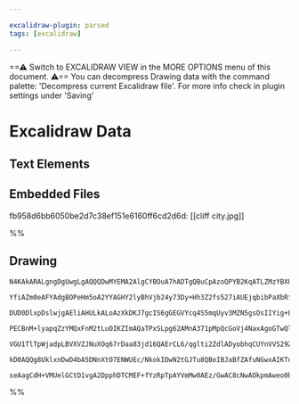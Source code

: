 ```yaml
---

excalidraw-plugin: parsed
tags: [excalidraw]

---
```

==⚠  Switch to EXCALIDRAW VIEW in the MORE OPTIONS menu of this document. ⚠== You can decompress Drawing data with the command palette: 'Decompress current Excalidraw file'. For more info check in plugin settings under 'Saving'


# Excalidraw Data

## Text Elements
## Embedded Files
fb958d6bb6050be2d7c38ef151e6160ff6cd2d6d: [[cliff city.jpg]]

%%
## Drawing
```compressed-json
N4KAkARALgngDgUwgLgAQQQDwMYEMA2AlgCYBOuA7hADTgQBuCpAzoQPYB2KqATLZMzYBXUtiRoIACyhQ4zZAHoFAc0JRJQgEYA6bGwC2CgF7N6hbEcK4OCtptbErHALRY8RMpWdx8Q1TdIEfARcZgRmBShcZQUebQBGeISaOiCEfQQOKGZuAG1wMFAwYogSbghiAHFnfSh9AAUAWQAWABUAOSF9ACsjSVJSABEADgB1FOLIWERywn1opH4SzG5n

YfiAZm0eAFYAdgBOPeHm5oA2YYAGHY2lyBhVjb24y73Dy+Hh3Z2fs527iAUEjqbibPaXbRfY5XYY7A5Pf4FSCSBCEZTSbh/JLxZobHi45ofHiXDbxAHWZTBbiXAHMKCkNgAawQAGE2Pg2KRyvTrMw4LhAlkJiVNLhsIzlAyhBxiGyOVyJDyOHyBZkoMLIAAzQj4fAAZVgVIkgg8GogdIZzNGwMk3D4SPN9KZCANMCN6BNZQBUvRHHCOTQZIdbH52

DUD0DlxpDslwjgAEliAHULkALoAzXkDKJ7gcIS6gGEGVYcq4S5mqUyv3MZN5gsOsIIYig+Lg/bNHZ/AGMFjsLiBnh7btMVicdqcMTcDsXDY3V6F5iDNJQJvcTUEMIAzTCGUAUWCGSyybTAKEcGIuBXzcDe2azw2Z0u8Ufe1uDqIHEZufz+ABHPFq5oOu+Cbg2URQEIyYQIgMpFsoZrasEOYSJqmgHDswzEGcmiaI+OyXJoCA8MQezYBswwIJq8Q7

PECBnM+lyapqZzYMQxFnM2tLuOIKZImAQaTPxSLpg62AMnA371pMpQcGoVj4NaxAgoGTwQlCnwfHCCKFrJUDyQAEqi6LqmgWIJLi+IbISXwkvEBQAL7gCJkC4HAcAGpePFFFMKIZOURDGcKDCEAgFAAEJihKlayuynLlAAxExSWakF2AiIKUDxiu+gGparKxQq6DxbRJWLAUEBpQMapZekEXirG0oxfK3LkMq/IZal6XVdlABiOr6oaPHmuyXrlZ

VGU1TlTpWjadpLBVXVZJNuXOq67rDaa83jd16QAErCL6/qglti2ZdlADyobhqCUYnVVS29ZwUA9bg+g6hGqCIiU20PekPVPXqhBGDxxJ3RN2WtFgUAAIIBf26DBJq6pgztU0CjDAxsBQKK4NeqB1r+Y2nZNu4ytDmPYyEeMQAKDJUCjv36OTdOtPAQ3RUFzBiey+AABrcCcZzaAc05nE8xzoZs81cwyuoAJrcPhByQjR4LnMc5E8F25VGGwBjcN5

kD0AQQg8UklxnDwD4bA5DNnXtO7ENWUEc/NkokIDwN2tGJTu8QBoIBJaBfZAfuNGwxAIKTuCaMEePAaBvukCQcpxWghsQGF7LU6QyiigAFDwrbULwxel0OqAQjsACUZq7Qgyj5gK5S5wXVs0rwGwd+3JdV7XttE/dUArcyl16ZwtY/vNmavQg9fFsnHDwenDqZDHcfcPSpsAtgRBB6gW8IACHCz5vpDb8GQhQB+PGHwPJR2N0CDYNkeon3A4eR9H

seAagCdH+VMUelGCtD1vgA2DpphDTCMEF+fYzRpTpAYVmMw0AEz/GwAC8cNwAOkpmAweo0hwM4GuHBf5QgwzgSAsBkl8AOXAPZfgEBELhANo5eyQA===
```
%%